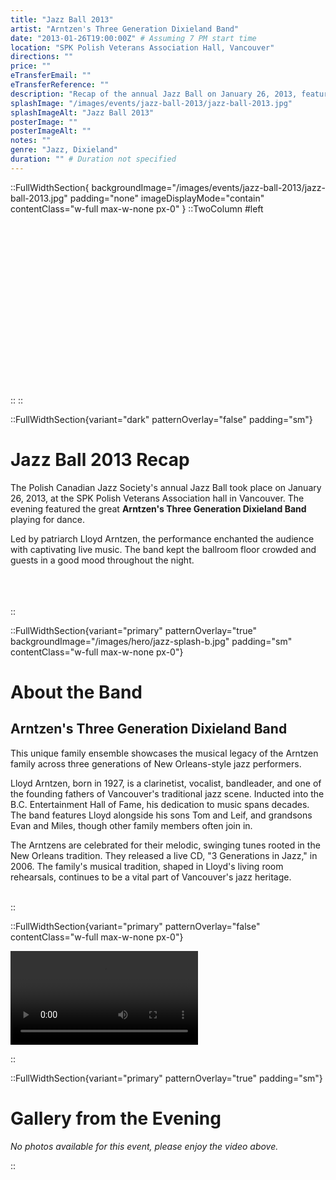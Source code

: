 ```yaml
---
title: "Jazz Ball 2013"
artist: "Arntzen's Three Generation Dixieland Band"
date: "2013-01-26T19:00:00Z" # Assuming 7 PM start time
location: "SPK Polish Veterans Association Hall, Vancouver"
directions: ""
price: ""
eTransferEmail: ""
eTransferReference: ""
description: "Recap of the annual Jazz Ball on January 26, 2013, featuring the Arntzen's Three Generation Dixieland Band playing for dance at the SPK hall."
splashImage: "/images/events/jazz-ball-2013/jazz-ball-2013.jpg"
splashImageAlt: "Jazz Ball 2013"
posterImage: ""
posterImageAlt: ""
notes: ""
genre: "Jazz, Dixieland"
duration: "" # Duration not specified
---
```


::FullWidthSection{ backgroundImage="/images/events/jazz-ball-2013/jazz-ball-2013.jpg" padding="none" imageDisplayMode="contain" contentClass="w-full max-w-none px-0" }
::TwoColumn
#left
<br><br><br/>
<br><br><br/>
<br><br><br/>
<br><br><br/>
<br><br><br/>
<br><br><br/>
::
::

::FullWidthSection{variant="dark" patternOverlay="false" padding="sm"}

# Jazz Ball 2013 Recap

The Polish Canadian Jazz Society's annual Jazz Ball took place on January 26, 2013, at the SPK Polish Veterans Association hall in Vancouver. The evening featured the great **Arntzen's Three Generation Dixieland Band** playing for dance.

Led by patriarch Lloyd Arntzen, the performance enchanted the audience with captivating live music. The band kept the ballroom floor crowded and guests in a good mood throughout the night.
<br></br>
<br></br>

::

::FullWidthSection{variant="primary" patternOverlay="true" backgroundImage="/images/hero/jazz-splash-b.jpg" padding="sm" contentClass="w-full max-w-none px-0"}

# About the Band

## Arntzen's Three Generation Dixieland Band

This unique family ensemble showcases the musical legacy of the Arntzen family across three generations of New Orleans-style jazz performers.

Lloyd Arntzen, born in 1927, is a clarinetist, vocalist, bandleader, and one of the founding fathers of Vancouver's traditional jazz scene. Inducted into the B.C. Entertainment Hall of Fame, his dedication to music spans decades. The band features Lloyd alongside his sons Tom and Leif, and grandsons Evan and Miles, though other family members often join in.

The Arntzens are celebrated for their melodic, swinging tunes rooted in the New Orleans tradition. They released a live CD, "3 Generations in Jazz," in 2006. The family's musical tradition, shaped in Lloyd's living room rehearsals, continues to be a vital part of Vancouver's jazz heritage.
<br></br>

::

<!-- video -->

::FullWidthSection{variant="primary" patternOverlay="false" contentClass="w-full max-w-none px-0"}

<div class="aspect-w-16 aspect-h-9">
  <video controls class="rounded-lg shadow-lg w-full h-full">
    <source src="/images/events/jazz-ball-2013/gallery/jazz-ball-2013.mp4" type="video/mp4">
    Your browser does not support the video tag.
  </video>
</div>

::

::FullWidthSection{variant="primary" patternOverlay="true" padding="sm"}

# Gallery from the Evening

_No photos available for this event, please enjoy the video above._

::
